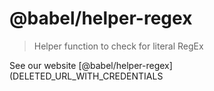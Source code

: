 # @babel/helper-regex

> Helper function to check for literal RegEx

See our website [@babel/helper-regex](DELETED_URL_WITH_CREDENTIALS